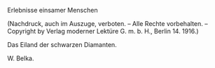 <p class="toc" id="subtitle">Erlebnisse einsamer Menschen</p>
<p class="toc">(Nachdruck, auch im Auszuge, verboten. – Alle Rechte vorbehalten. – 
Copyright by Verlag moderner Lektüre G. m. b. H., Berlin 14. 1916.)</p>
<p class="toc" id="title">Das Eiland der schwarzen Diamanten.</p>
<p class="toc" id="author">W. Belka.</p>

